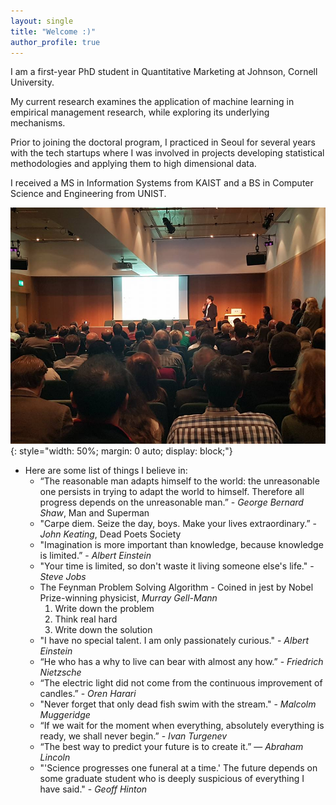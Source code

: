 ```yaml
---
layout: single
title: "Welcome :)"
author_profile: true
---
```

I am a first-year PhD student in Quantitative Marketing at Johnson, Cornell University. 

My current research examines the application of machine learning in empirical management research, while exploring its underlying mechanisms. 

Prior to joining the doctoral program, I practiced in Seoul for several years with the tech startups where I was involved in projects developing statistical methodologies and applying them to high dimensional data. 

I received a MS in Information Systems from KAIST and a BS in Computer Science and Engineering from UNIST.

![Jongho Kim](/assets/images/bio-presentation.jpg){: style="width: 50%; margin: 0 auto; display: block;"}

- Here are some list of things I believe in:
    - “The reasonable man adapts himself to the world: the unreasonable one persists in trying to adapt the world to himself. Therefore all progress depends on the unreasonable man.” - *George Bernard Shaw*, Man and Superman
    - "Carpe diem. Seize the day, boys. Make your lives extraordinary.” - *John Keating*, Dead Poets Society
    - "Imagination is more important than knowledge, because knowledge is limited.” - *Albert Einstein*
    - "Your time is limited, so don't waste it living someone else's life." - *Steve Jobs*
    - The Feynman Problem Solving Algorithm - Coined in jest by Nobel Prize-winning physicist, *Murray Gell-Mann*
        1. Write down the problem
        2. Think real hard
        3. Write down the solution
    - "I have no special talent. I am only passionately curious." - *Albert Einstein*
    - “He who has a why to live can bear with almost any how.” - *Friedrich Nietzsche*
    - “The electric light did not come from the continuous improvement of candles.” - *Oren Harari*
    - "Never forget that only dead fish swim with the stream." - *Malcolm Muggeridge*
    - “If we wait for the moment when everything, absolutely everything is ready, we shall never begin.” - *Ivan Turgenev*
    - “The best way to predict your future is to create it.” ― *Abraham Lincoln*
    - "'Science progresses one funeral at a time.' The future depends on some graduate student who is deeply suspicious of everything I have said." - *Geoff Hinton*